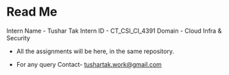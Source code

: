# Read Me

Intern Name - Tushar Tak
Intern ID - CT_CSI_CI_4391
Domain - Cloud Infra & Security

- All the assignments will be here, in the same repository.


- For any query
  Contact- tushartak.work@gmail.com

